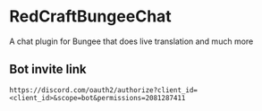 
# RedCraftBungeeChat

A chat plugin for Bungee that does live translation and much more

## Bot invite link

`https://discord.com/oauth2/authorize?client_id=<client_id>&scope=bot&permissions=2081287411`
